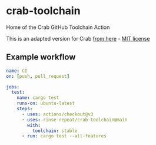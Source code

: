# crab-toolchain

Home of the Crab GitHub Toolchain Action

This is an adapted version for Crab [from here](https://github.com/dtolnay/rust-toolchain) - [MIT license](https://github.com/dtolnay/rust-toolchain/blob/master/LICENSE)

## Example workflow

```yaml
name: CI
on: [push, pull_request]

jobs:
  test:
    name: cargo test
    runs-on: ubuntu-latest
    steps:
      - uses: actions/checkout@v3
      - uses: rinse-repeat/crab-toolchain@main
        with:
          toolchain: stable
      - run: cargo test --all-features
```

